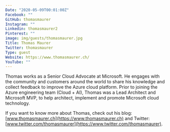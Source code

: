 ```yaml
---
Date: "2020-05-09T00:01:00Z"
Facebook: ""
GitHub: thomasmaurer
Instagram: ""
Linkedin: thomasmaurer2
Pinterest: ""
image: img/guests/thomasmaurer.jpg
Title: Thomas Maurer
Twitter: thomasmaurer
Type: guest
Website: https://www.thomasmaurer.ch/
YouTube: ""
---
```

Thomas works as a Senior Cloud Advocate at Microsoft. He engages with the community and customers around the world to share his knowledge and collect feedback to improve the Azure cloud platform. Prior to joining the Azure engineering team (Cloud + AI), Thomas was a Lead Architect and Microsoft MVP, to help architect, implement and promote Microsoft cloud technology.

If you want to know more about Thomas, check out his blog: [www.thomasmaurer.ch](https://www.thomasmaurer.ch) and Twitter: [www.twitter.com/thomasmaurer](https://www.twitter.com/thomasmaurer).